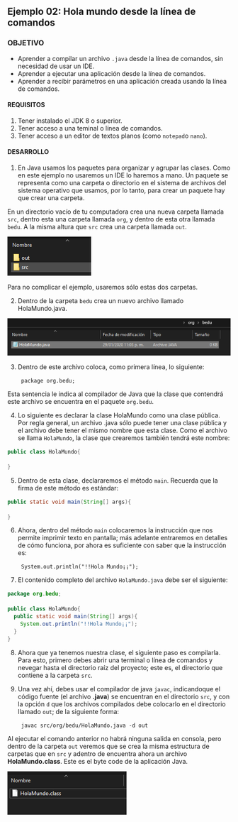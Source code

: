 
## Ejemplo 02: Hola mundo desde la línea de comandos

### OBJETIVO

- Aprender a compilar un archivo `.java` desde la línea de comandos, sin necesidad de usar un IDE.
- Aprender a ejecutar una aplicación desde la línea de comandos.
- Aprender a recibir parámetros en una aplicación creada usando la línea de comandos.

#### REQUISITOS

1. Tener instalado el JDK 8 o superior.
2. Tener acceso a una teminal o línea de comandos.
3. Tener acceso a un editor de textos planos (como `notepad`o `nano`).

#### DESARROLLO
1. En Java usamos los paquetes para organizar y agrupar las clases. Como en este ejemplo no usaremos un IDE lo haremos a mano. Un paquete se representa como una carpeta o directorio en el sistema de archivos del sistema operativo que usamos, por lo tanto, para crear un paquete hay que crear una carpeta. 

En un directorio vacío de tu computadora crea una nueva carpeta llamada `src`, dentro esta una carpeta llamada `org`, y dentro de esta otra llamada `bedu`. A la misma altura que `src` crea una carpeta llamada `out`.

![imagen](img/img_02.png)

Para no complicar el ejemplo, usaremos sólo estas dos carpetas.

2. Dentro de la carpeta `bedu` crea un nuevo archivo llamado HolaMundo.java.

![imagen](img/img_01.png)


3. Dentro de este archivo coloca, como primera línea, lo siguiente:

		package org.bedu;

Esta sentencia le indica al compilador de Java que la clase que contendrá este archivo se encuentra en el paquete `org.bedu`.

4. Lo siguiente es declarar la clase HolaMundo como una clase pública. Por regla general, un archivo .java sólo puede tener una clase pública y el archivo debe tener el mismo nombre que esta clase. Como el archivo se llama `HolaMundo`, la clase que crearemos también tendrá este nombre:

```java
public class HolaMundo{

}
```

5. Dentro de esta clase, declararemos el método `main`. Recuerda que la firma de este método es estándar:

```java
public static void main(String[] args){
  
}
```
6. Ahora, dentro del método `main` colocaremos la instrucción que nos permite imprimir texto en pantalla; más adelante entraremos en detalles de cómo funciona, por ahora es suficiente con saber que la instrucción es:

		System.out.println("!!Hola Mundo¡¡");
		
7. El contenido completo del archivo `HolaMundo.java` debe ser el siguiente:

```java
package org.bedu;

public class HolaMundo{
  public static void main(String[] args){
    System.out.println("!!Hola Mundo¡¡");
  }
}
```

8. Ahora que ya tenemos nuestra clase, el siguiente paso es compilarla. Para esto, primero debes abrir una terminal o línea de comandos y nevegar hasta el directorio raíz del proyecto; este es, el directorio que contiene a la carpeta `src`.

9. Una vez ahí, debes usar el compilador de java `javac`, indicandoque el código fuente (el archivo **.java**) se encuentran en el directorio `src`, y con la opción `d` que los archivos compilados debe colocarlo en el directorio llamado `out`; de la siguiente forma:

		javac src/org/bedu/HolaMundo.java -d out		

Al ejecutar el comando anterior no habrá ninguna salida en consola, pero dentro de la carpeta `out` veremos que se crea la misma estructura de carpetas que en `src` y adentro de encuentra ahora un archivo **HolaMundo.class**. Este es el byte code de la aplicación Java.

![imagen](img/img_03.png)


